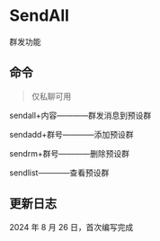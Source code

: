 # SendAll

群发功能

## 命令

> 仅私聊可用

sendall+内容————群发消息到预设群

sendadd+群号————添加预设群

sendrm+群号————删除预设群

sendlist————查看预设群

## 更新日志

2024 年 8 月 26 日，首次编写完成
